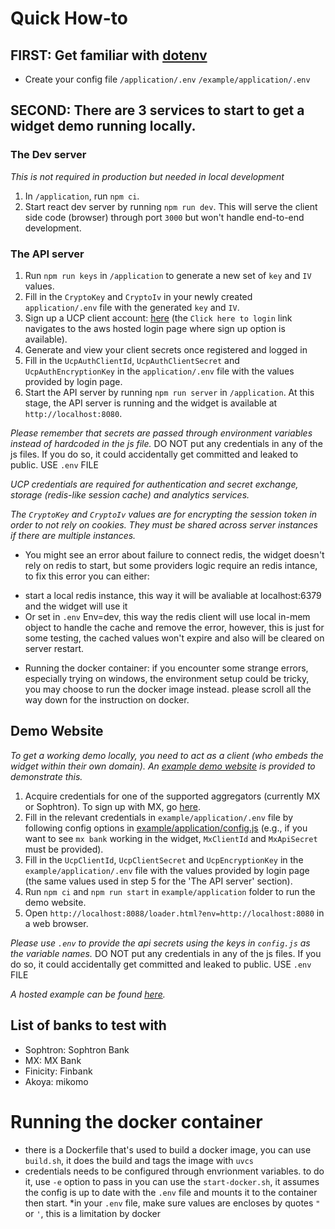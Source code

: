 # Quick How-to

## FIRST: Get familiar with [dotenv](https://www.npmjs.com/package/dotenv)
- Create your config file `/application/.env` `/example/application/.env`

## SECOND: There are 3 services to start to get a widget demo running locally.
### The Dev server
*This is not required in production but needed in local development*
  1. In `/application`, run `npm ci`.
  2. Start react dev server by running `npm run dev`. This will serve the client side code (browser) through port `3000` but won't handle end-to-end development.

### The API server
  1. Run `npm run keys` in `/application` to generate a new set of `key` and `IV` values.
  2. Fill in the `CryptoKey` and `CryptoIv` in your newly created `application/.env` file with the generated `key` and `IV`.
  3. Sign up a UCP client account: [here](https://ucp-login.sophtron-prod.com/) (the `Click here to login` link navigates to the aws hosted login page where sign up option is available).
  4. Generate and view your client secrets once registered and logged in
  5. Fill in the `UcpAuthClientId`, `UcpAuthClientSecret` and `UcpAuthEncryptionKey` in the `application/.env` file with the values provided by login page.
  6. Start the API server by running `npm run server` in `/application`. At this stage, the API server is running and the widget is available at `http://localhost:8080`.

  *Please remember that secrets are passed through environment variables instead of hardcoded in the js file.*
  DO NOT put any credentials in any of the js files. If you do so, it could accidentally get committed and leaked to public.
  USE `.env` FILE

  *UCP credentials are required for authentication and secret exchange, storage (redis-like session cache) and analytics services.*
  
  *The `CryptoKey` and `CryptoIv` values are for encrypting the session token in order to not rely on cookies. They must be shared across server instances if there are multiple instances.*

  * You might see an error about failure to connect redis, the widget doesn't rely on redis to start, but some providers logic require an redis intance, to fix this error you can either: 
  - start a local redis instance, this way it will be avaliable at localhost:6379 and the widget will use it
  - Or set in `.env` Env=dev, this way the redis client will use local in-mem object to handle the cache and remove the error, however, this is just for some testing, the cached values won't expire and also will be cleared on server restart. 
  * Running the docker container:
    if you encounter some strange errors, especially trying on windows, the environment setup could be tricky, you may choose to run the docker image instead. please scroll all the way down for the instruction on docker.
## Demo Website

*To get a working demo locally, you need to act as a client (who embeds the widget within their own domain). An [example demo website](../example/README.md) is provided to demonstrate this.*

  1. Acquire credentials for one of the supported aggregators (currently MX or Sophtron). To sign up with MX, go [here](https://dashboard.mx.com/sign_up).
  2. Fill in the relevant credentials in `example/application/.env` file by following config options in [example/application/config.js](../example/application/config.js) (e.g., if you want to see `mx bank` working in the widget, `MxClientId` and `MxApiSecret` must be provided).
  3. Fill in the `UcpClientId`, `UcpClientSecret` and `UcpEncryptionKey` in the `example/application/.env` file with the values provided by login page (the same values used in step 5 for the 'The API server' section).
  4. Run `npm ci` and `npm run start` in `example/application` folder to run the demo website.
  5. Open `http://localhost:8088/loader.html?env=http://localhost:8080` in a web browser.

*Please use `.env` to provide the api secrets using the keys in `config.js` as the variable names.*
DO NOT put any credentials in any of the js files. If you do so, it could accidentally get committed and leaked to public.
USE `.env` FILE

*A hosted example can be found [here](https://ucp-demo.sophtron-prod.com/loader.html?env=https://ucp-widget.sophtron-prod.com).*

## List of banks to test with 
- Sophtron: Sophtron Bank
- MX: MX Bank
- Finicity: Finbank
- Akoya: mikomo

# Running the docker container
- there is a Dockerfile that's used to build a docker image, 
  you can use `build.sh`, it does the build and tags the image with `uvcs`
- credentials needs to be configured through envrionment variables. to do it, use `-e` option to pass in
  you can use the `start-docker.sh`, it assumes the config is up to date with the `.env` file and mounts it to the container then start.
*in your `.env` file, make sure values are encloses by quotes `"` or `'`, this is a limitation by docker
